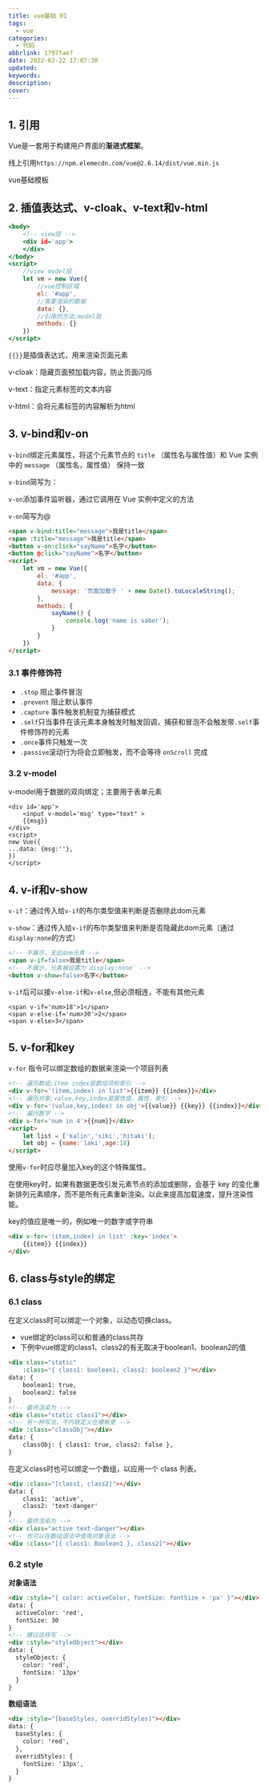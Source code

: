 ```yaml
---
title: vue基础 01
tags:
  - vue
categories:
  - 代码
abbrlink: 1797fae7
date: 2022-02-22 17:07:30
updated:
keywords:
description:
cover:
---
```

## 1. 引用

Vue是一套用于构建用户界面的**渐进式框架**。

线上引用`https://npm.elemecdn.com/vue@2.6.14/dist/vue.min.js`

vue基础模板


## 2. 插值表达式、v-cloak、v-text和v-html

```htm
<body>
    <!-- view层 -->
    <div id='app'>
    </div>
</body>
<script>
    //view model层
    let vm = new Vue({
        //vue控制区域
        el: '#app',
        //需要渲染的数据
        data: {},
        //引用的方法;model层
        methods: {}
    })
</script>
```


`{{}}`是插值表达式，用来渲染页面元素

v-cloak：隐藏页面预加载内容，防止页面闪烁

v-text：指定元素标签的文本内容

v-html：会将元素标签的内容解析为html

## 3. v-bind和v-on

`v-bind`绑定元素属性，将这个元素节点的 `title` （属性名与属性值）和 Vue 实例中的 `message` （属性名，属性值） 保持一致

`v-bind`简写为：

`v-on`添加事件监听器，通过它调用在 Vue 实例中定义的方法

`v-on`简写为@

```html
<span v-bind:title="message">我是title</span>
<span :title="message">我是title</span>
<button v-on:click="sayName">名字</button>
<button @click="sayName">名字</button>
<script>
    let vm = new Vue({
        el: '#app',
        data: {
            message: '页面加载于 ' + new Date().toLocaleString();
        },
        methods: {
            sayName() {
                console.log('name is saber');
            }
        }
    })
</script>
```

### 3.1 事件修饰符

- `.stop` 阻止事件冒泡
- `.prevent` 阻止默认事件
- `.capture` 事件触发机制变为捕获模式
- `.self`只当事件在该元素本身触发时触发回调，捕获和冒泡不会触发带`.self`事件修饰符的元素
- `.once`事件只触发一次
- `.passive`滚动行为将会立即触发，而不会等待 `onScroll` 完成

### 3.2 v-model

v-model用于数据的双向绑定；主要用于表单元素

```vue
<div id='app'>
    <input v-model='msg' type="text" >
    {{msg}}
</div>
<script>
new Vue({
...data: {msg:''},
})
</script>
```

## 4. v-if和v-show

`v-if`：通过传入给`v-if`的布尔类型值来判断是否删除此dom元素

`v-show`：通过传入给`v-if`的布尔类型值来判断是否隐藏此dom元素（通过`display:none`的方式）

```html
<!-- 不展示，无此dom元素 -->
<span v-if=false>我是title</span> 
<!-- 不展示，元素被设置为`display:none` -->
<button v-show=false>名字</button>
```

`v-if`后可以接`v-else-if`和`v-else`,但必须相连，不能有其他元素

```
<span v-if='num>18'>1</span> 
<span v-else-if='num>30'>2</span> 
<span v-else>3</span> 
```

## 5. v-for和key

`v-for` 指令可以绑定数组的数据来渲染一个项目列表

```html
<!-- 遍历数组;item index是数组项和索引 -->
<div v-for='(item,index) in list'>{{item}} {{index}}</div>
<!-- 遍历对象;value,key,index是属性值，属性，索引 -->
<div v-for='(value,key,index) in obj'>{{value}} {{key}} {{index}}</div>
<!-- 遍历数字 -->
<div v-for='num in 4'>{{num}}</div>
<script>
    let list = ['kalin','siki','hitaki'];
    let obj = {name:'laki',age:18}
</script>
```

使用`v-for`时应尽量加入key的这个特殊属性。

在使用key时，如果有数据更改引发元素节点的添加或删除，会基于 key 的变化重新排列元素顺序，而不是所有元素重新渲染。以此来提高加载速度，提升渲染性能。

key的值应是唯一的，例如唯一的数字或字符串

```html
<div v-for='(item,index) in list' :key='index'>
    {{item}} {{index}}
</div>
```

## 6. class与style的绑定

### 6.1 class

在定义class时可以绑定一个对象，以动态切换class。

- vue绑定的class可以和普通的class共存
- 下例中vue绑定的class1、class2的有无取决于boolean1、boolean2的值

```html
<div class="static" 
    :class="{ class1: boolean1, class2: boolean2 }"></div>
data: {
	boolean1: true,
	boolean2: false
}
<!-- 最终渲染为 -->
<div class="static class1"></div>
<!-- 另一种写法，不内联定义在模板里 -->
<div :class="classObj"></div>
data: {
	classObj: { class1: true, class2: false },
}
```

在定义class时也可以绑定一个数组，以应用一个 class 列表。

```html
<div :class="[class1, class2]"></div>
data: {
	class1: 'active',
	class2: 'text-danger'
}
<!-- 最终渲染为 -->
<div class="active text-danger"></div>
<!-- 也可以在数组语法中使用对象语法 -->
<div :class="[{ class1: Boolean1 }, class2]"></div>
```

### 6.2 style

**对象语法**  

```html
<div :style="{ color: activeColor, fontSize: fontSize + 'px' }"></div>
data: {
  activeColor: 'red',
  fontSize: 30
}
<!-- 建议这样写 -->
<div :style="styleObject"></div>
data: {
  styleObject: {
    color: 'red',
    fontSize: '13px'
  }
}
```

**数组语法**  

```html
<div :style="[baseStyles, overridStyles]"></div>
data: {
  baseStyles: {
    color: 'red',
  },
  overridStyles: {
	fontSize: '13px',
  }
}
```
